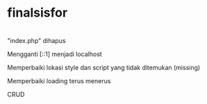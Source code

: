 # finalsisfor
#

"index.php" dihapus

Mengganti [::1] menjadi localhost

Memperbaiki lokasi style dan script yang tidak ditemukan (missing)

Memperbaiki loading terus menerus

CRUD